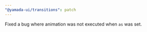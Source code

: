 ```yaml
---
"@yamada-ui/transitions": patch
---
```


Fixed a bug where animation was not executed when `as` was set.
